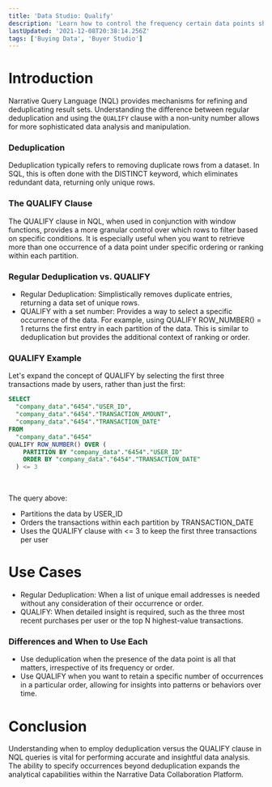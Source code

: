 ```yaml
---
title: 'Data Studio: Qualify'
description: 'Learn how to control the frequency certain data points show up in an output. '
lastUpdated: '2021-12-08T20:38:14.256Z'
tags: ['Buying Data', 'Buyer Studio']
---
```

# Introduction
Narrative Query Language (NQL) provides mechanisms for refining and deduplicating result sets. Understanding the difference between regular deduplication and using the `QUALIFY` clause with a non-unity number allows for more sophisticated data analysis and manipulation.

### Deduplication
Deduplication typically refers to removing duplicate rows from a dataset. In SQL, this is often done with the DISTINCT keyword, which eliminates redundant data, returning only unique rows.

### The QUALIFY Clause
The QUALIFY clause in NQL, when used in conjunction with window functions, provides a more granular control over which rows to filter based on specific conditions. It is especially useful when you want to retrieve more than one occurrence of a data point under specific ordering or ranking within each partition.

### Regular Deduplication vs. QUALIFY
- Regular Deduplication: Simplistically removes duplicate entries, returning a data set of unique rows.
- QUALIFY with a set number: Provides a way to select a specific occurrence of the data. For example, using QUALIFY ROW_NUMBER() = 1 returns the first entry in each partition of the data. This is similar to deduplication but provides the additional context of ranking or order.

### QUALIFY Example
Let's expand the concept of QUALIFY by selecting the first three transactions made by users, rather than just the first:

```SQL
SELECT
  "company_data"."6454"."USER_ID",
  "company_data"."6454"."TRANSACTION_AMOUNT",
  "company_data"."6454"."TRANSACTION_DATE"
FROM
  "company_data"."6454"
QUALIFY ROW_NUMBER() OVER (
    PARTITION BY "company_data"."6454"."USER_ID"
    ORDER BY "company_data"."6454"."TRANSACTION_DATE"
  ) <= 3
```
<br>

The query above:
- Partitions the data by USER_ID
- Orders the transactions within each partition by TRANSACTION_DATE
- Uses the QUALIFY clause with <= 3 to keep the first three transactions per user

# Use Cases
- Regular Deduplication: When a list of unique email addresses is needed without any consideration of their occurrence or order.
- QUALIFY: When detailed insight is required, such as the three most recent purchases per user or the top N highest-value transactions.

### Differences and When to Use Each
- Use deduplication when the presence of the data point is all that matters, irrespective of its frequency or order.
- Use QUALIFY when you want to retain a specific number of occurrences in a particular order, allowing for insights into patterns or behaviors over time.
# Conclusion
Understanding when to employ deduplication versus the QUALIFY clause in NQL queries is vital for performing accurate and insightful data analysis. The ability to specify occurrences beyond deduplication expands the analytical capabilities within the Narrative Data Collaboration Platform.